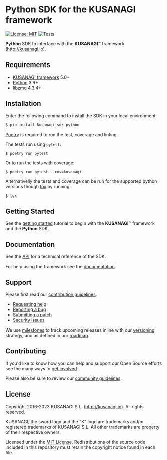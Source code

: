 Python SDK for the KUSANAGI framework
=====================================

[![License: MIT](https://img.shields.io/badge/License-MIT-blue.svg)](https://opensource.org/licenses/MIT)
![Tests](https://github.com/kusanagi/kusanagi-sdk-python/actions/workflows/test.yml/badge.svg)

**Python** SDK to interface with the **KUSANAGI**™ framework (http://kusanagi.io).

Requirements
------------

* [KUSANAGI framework](http://kusanagi.io) 5.0+
* [Python](https://www.python.org/downloads/) 3.9+
* [libzmq](http://zeromq.org/intro:get-the-software) 4.3.4+

Installation
------------

Enter the following command to install the SDK in your local environment:

```
$ pip install kusanagi-sdk-python
```

[Poetry](https://python-poetry.org/docs/#installation) is required to run the test, coverage and linting.

The tests run using `pytest`:

```
$ poetry run pytest
```

Or to run the tests with coverage:

```
$ poetry run pytest --cov=kusanagi
```

Alternativelly the tests and coverage can be run for the supported python versions though
[tox](https://tox.wiki/en/latest/) by running:

```
$ tox
```

Getting Started
---------------

See the [getting started](http://kusanagi.io/docs/getting-started) tutorial to begin with the **KUSANAGI**™ framework and the **Python** SDK.

Documentation
-------------

See the [API](http://kusanagi.io/docs/sdk) for a technical reference of the SDK.

For help using the framework see the [documentation](http://kusanagi.io/docs).

Support
-------

Please first read our [contribution guidelines](http://kusanagi.io/open-source/contributing).

* [Requesting help](http://kusanagi.io/open-source/help)
* [Reporting a bug](http://kusanagi.io/open-source/bug)
* [Submitting a patch](http://kusanagi.io/open-source/patch)
* [Security issues](http://kusanagi.io/open-source/security)

We use [milestones](https://github.com/kusanagi/kusanagi-sdk-python/milestones) to track upcoming releases inline with our [versioning](http://kusanagi.io/open-source/roadmap#versioning) strategy, and as defined in our [roadmap](http://kusanagi.io/open-source/roadmap).

Contributing
------------

If you'd like to know how you can help and support our Open Source efforts see the many ways to [get involved](http://kusanagi.io/open-source).

Please also be sure to review our [community guidelines](http://kusanagi.io/open-source/conduct).

License
-------

Copyright 2016-2023 KUSANAGI S.L. (http://kusanagi.io). All rights reserved.

KUSANAGI, the sword logo and the "K" logo are trademarks and/or registered trademarks of KUSANAGI S.L. All other trademarks are property of their respective owners.

Licensed under the [MIT License](https://opensource.org/licenses/MIT). Redistributions of the source code included in this repository must retain the copyright notice found in each file.
